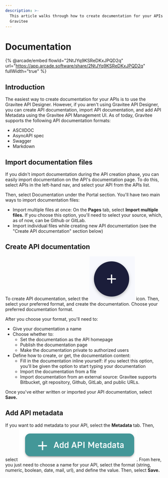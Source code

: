 ```yaml
---
description: >-
  This article walks through how to create documentation for your APIs in
  Gravitee
---
```


# Documentation

{% @arcade/embed flowId="2NtJYq9KSReDKxJPQD2q" url="https://app.arcade.software/share/2NtJYq9KSReDKxJPQD2q" fullWidth="true" %}

## Introduction

The easiest way to create documentation for your APIs is to use the Gravitee API Designer. However, if you aren't using Gravitee API Designer, you can create API documentation, import API documentation, and add API Metadata using the Gravitee API Management UI. As of today, Gravitee supports the following API documentation formats:

* ASCIIDOC
* AsyncAPI spec
* Swagger
* Markdown

## Import documentation files

If you didn't import documentation during the API creation phase, you can easily import documentation on the API's documentation page. To do this, select APIs in the left-hand nav, and select your API from the APIs list.

Then, select Documentation under the Portal section. You'll have two main ways to import documentation files:

* Import multiple files at once: On the **Pages** tab, select **Import multiple files.** If you choose this option, you'll need to select your source, which, as of now, can be Github or GitLab.
* Import individual files while creating new API documentation (see the "Create API documentation" section below)

## Create API documentation

To create API documentation, select the <img src="../../../.gitbook/assets/Screen Shot 2023-06-08 at 3.06.53 PM.png" alt="" data-size="line"> icon. Then, select your preferred format, and create the documentation. Choose your preferred documentation format.

After you choose your format, you'll need to:

* Give your documentation a name
* Choose whether to:
  * Set the documentation as the API homepage
  * Publish the documentation page
  * Make the documentation private to authorized users
* Define how to create, or get, the documentation content:
  * Fill in the documentation inline yourself: if you select this option, you'll be given the option to start typing your documentation
  * Import the documentation from a file
  * Import documentation from an external source: Gravitee supports Bitbucket, git repository, Github, GitLab, and public URLs.

Once you've either written or imported your API documentation, select **Save.**

## Add API metadata

If you want to add metadata to your API, select the **Metadata** tab. Then, select <img src="../../../.gitbook/assets/Screen Shot 2023-06-08 at 3.14.20 PM.png" alt="" data-size="line">. From here, you just need to choose a name for your API, select the format (string, numeric, boolean, date, mail, url), and define the value. Then, select **Save.**
